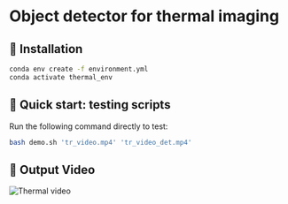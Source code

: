 # Object detector for thermal imaging
## :pushpin: Installation
```bash
conda env create -f environment.yml
conda activate thermal_env
```
## :pushpin: Quick start: testing scripts
Run the following command directly to test:
```bash
bash demo.sh 'tr_video.mp4' 'tr_video_det.mp4'
```
## :pushpin: Output Video
![Thermal video](tr_video_det.gif?raw=true "Thermal output video")
